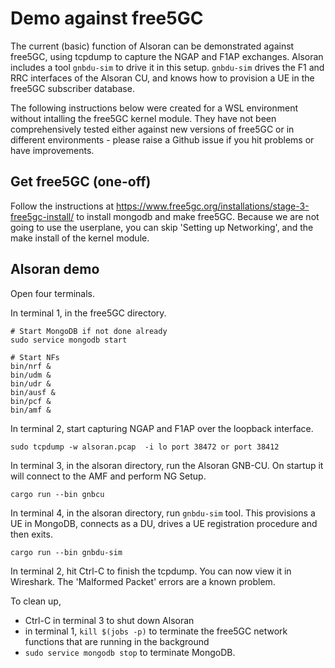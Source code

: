 # Demo against free5GC

The current (basic) function of Alsoran can be demonstrated against free5GC, using tcpdump to capture the NGAP and F1AP exchanges.  Alsoran includes a tool `gnbdu-sim` to drive it in this setup.  `gnbdu-sim` drives the F1 and RRC interfaces of the Alsoran CU, and knows how to provision a UE in the free5GC subscriber database.

The following instructions below were created for a WSL environment without intalling the free5GC kernel module.  They have not been comprehensively tested either against new versions of free5GC or in different environments - please raise a Github issue if you hit problems or have improvements.

## Get free5GC (one-off)
Follow the instructions at https://www.free5gc.org/installations/stage-3-free5gc-install/ to install mongodb and make free5GC.  Because we are not going to use the userplane, you can skip 'Setting up Networking', and the make install of the kernel module. 

## Alsoran demo
Open four terminals.  

In terminal 1, in the free5GC directory.
```
# Start MongoDB if not done already
sudo service mongodb start

# Start NFs
bin/nrf &
bin/udm &
bin/udr &
bin/ausf &
bin/pcf &
bin/amf &
```

In terminal 2, start capturing NGAP and F1AP over the loopback interface.
```
sudo tcpdump -w alsoran.pcap  -i lo port 38472 or port 38412
```

In terminal 3, in the alsoran directory, run the Alsoran GNB-CU.  On startup it will connect to the AMF and perform NG Setup.
```
cargo run --bin gnbcu
```

In terminal 4, in the alsoran directory, run `gnbdu-sim` tool.  This provisions a UE in MongoDB, connects as a DU, drives a UE registration procedure and then exits.
```
cargo run --bin gnbdu-sim
```

In terminal 2, hit Ctrl-C to finish the tcpdump.  You can now view it in Wireshark.  The 'Malformed Packet' errors are a known problem.

To clean up,
- Ctrl-C in terminal 3 to shut down Alsoran
- in terminal 1, `kill $(jobs -p)` to terminate the free5GC network functions that are running in the background
- `sudo service mongodb stop` to terminate MongoDB.